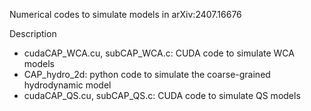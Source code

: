 Numerical codes to simulate models in arXiv:2407.16676

Description
- cudaCAP_WCA.cu, subCAP_WCA.c: CUDA code to simulate WCA models
- CAP_hydro_2d: python code to simulate the coarse-grained hydrodynamic model
- cudaCAP_QS.cu, subCAP_QS.c: CUDA code to simulate QS models

